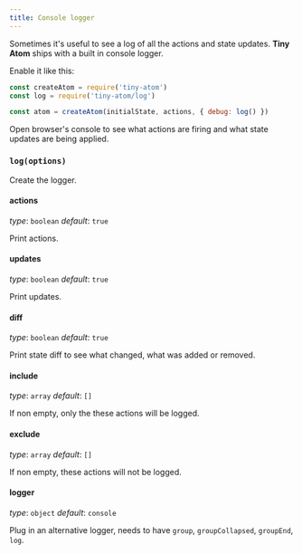 ```yaml
---
title: Console logger
---
```


Sometimes it's useful to see a log of all the actions and state updates. **Tiny Atom** ships with a built in console logger.

Enable it like this:

```js
const createAtom = require('tiny-atom')
const log = require('tiny-atom/log')

const atom = createAtom(initialState, actions, { debug: log() })
```

Open browser's console to see what actions are firing and what state updates are being applied.

### `log(options)`

Create the logger.

#### actions
*type*: `boolean`
*default*: `true`

Print actions.

#### updates
*type*: `boolean`
*default*: `true`

Print updates.

#### diff
*type*: `boolean`
*default*: `true`

Print state diff to see what changed, what was added or removed.

#### include
*type*: `array`
*default*: `[]`

If non empty, only the these actions will be logged.

#### exclude
*type*: `array`
*default*: `[]`

If non empty, these actions will not be logged.

#### logger
*type*: `object`
*default*: `console`

Plug in an alternative logger, needs to have `group`, `groupCollapsed`, `groupEnd`, `log`.
